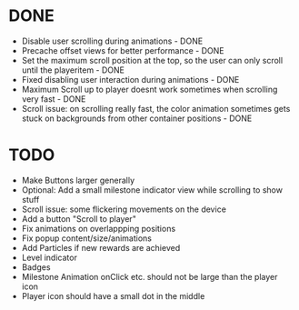 # DONE

* Disable user scrolling during animations - DONE
* Precache offset views for better performance - DONE
* Set the maximum scroll position at the top, so the user can only scroll until the playeritem - DONE
* Fixed disabling user interaction during animations - DONE
* Maximum Scroll up to player doesnt work sometimes when scrolling very fast - DONE
* Scroll issue: on scrolling really fast, the color animation sometimes gets stuck on backgrounds from other container positions - DONE

# TODO

* Make Buttons larger generally
* Optional: Add a small milestone indicator view while scrolling to show stuff
* Scroll issue: some flickering movements on the device
* Add a button "Scroll to player"
* Fix animations on overlappping positions
* Fix popup content/size/animations
* Add Particles if new rewards are achieved
* Level indicator
* Badges
* Milestone Animation onClick etc. should not be large than the player icon
* Player icon should have a small dot in the middle